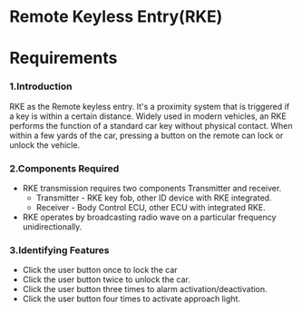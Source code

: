 # Remote Keyless Entry(RKE)
# Requirements

### 1.Introduction
  RKE as the Remote keyless entry. It's a proximity system that is triggered if a key is within a certain distance.
  Widely used in modern vehicles, an RKE performs the function of a standard car key without physical contact. When within a few yards of the car, pressing a button on the remote   can lock or unlock the vehicle.
 ### 2.Components Required
  - RKE transmission requires  two components Transmitter and receiver.
    - Transmitter - RKE key fob, other ID device with RKE integrated.
    - Receiver - Body Control ECU, other ECU with integrated RKE.
  - RKE operates by broadcasting radio wave on a particular frequency unidirectionally.
 ### 3.Identifying Features
   -  Click the user button once to lock the car
   -  Click the  user button twice to unlock the car.
   -  Click the user button three times to  alarm activation/deactivation.
   -  Click the user button four times to activate approach light.
